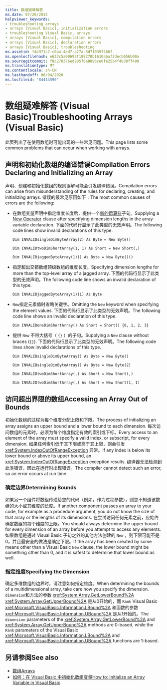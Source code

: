 ```yaml
---
title: 数组疑难解答
ms.date: 07/20/2015
helpviewer_keywords:
- troubleshooting arrays
- arrays [Visual Basic], initialization errors
- troubleshooting Visual Basic, arrays
- arrays [Visual Basic], compilation errors
- arrays [Visual Basic], declaration errors
- arrays [Visual Basic], troubleshooting
ms.assetid: f4e971c7-c0a4-4ed7-a77a-8d71039f266f
ms.openlocfilehash: e633c5a00693f188270b1610abaf2decb656b00a
ms.sourcegitcommit: f8c270376ed905f6a8896ce0fe25b4f4b38ff498
ms.translationtype: MT
ms.contentlocale: zh-CN
ms.lasthandoff: 06/04/2020
ms.locfileid: "84414590"
---
```

# <a name="troubleshooting-arrays-visual-basic"></a><span data-ttu-id="527a4-102">数组疑难解答 (Visual Basic)</span><span class="sxs-lookup"><span data-stu-id="527a4-102">Troubleshooting Arrays (Visual Basic)</span></span>
<span data-ttu-id="527a4-103">此页列出了在使用数组时可能出现的一些常见问题。</span><span class="sxs-lookup"><span data-stu-id="527a4-103">This page lists some common problems that can occur when working with arrays.</span></span>  
  
## <a name="compilation-errors-declaring-and-initializing-an-array"></a><span data-ttu-id="527a4-104">声明和初始化数组的编译错误</span><span class="sxs-lookup"><span data-stu-id="527a4-104">Compilation Errors Declaring and Initializing an Array</span></span>  
 <span data-ttu-id="527a4-105">声明、创建和初始化数组的规则误解可能会引发编译错误。</span><span class="sxs-lookup"><span data-stu-id="527a4-105">Compilation errors can arise from misunderstanding of the rules for declaring, creating, and initializing arrays.</span></span> <span data-ttu-id="527a4-106">错误的最常见原因如下：</span><span class="sxs-lookup"><span data-stu-id="527a4-106">The most common causes of errors are the following:</span></span>  
  
- <span data-ttu-id="527a4-107">在数组变量声明中指定维度长度后，提供一个[新的运算符](../../../language-reference/operators/new-operator.md)子句。</span><span class="sxs-lookup"><span data-stu-id="527a4-107">Supplying a [New Operator](../../../language-reference/operators/new-operator.md) clause after specifying dimension lengths in the array variable declaration.</span></span> <span data-ttu-id="527a4-108">下面的代码行显示了此类型的无效声明。</span><span class="sxs-lookup"><span data-stu-id="527a4-108">The following code lines show invalid declarations of this type.</span></span>  
  
     `Dim INVALIDsingleDimByteArray(2) As Byte = New Byte()`  
  
     `Dim INVALIDtwoDimShortArray(1, 1) As Short = New Short(,)`  
  
     `Dim INVALIDjaggedByteArray(1)() As Byte = New Byte()()`  
  
- <span data-ttu-id="527a4-109">指定超出交错数组顶级数组的维度长度。</span><span class="sxs-lookup"><span data-stu-id="527a4-109">Specifying dimension lengths for more than the top-level array of a jagged array.</span></span> <span data-ttu-id="527a4-110">下面的代码行显示了此类型的无效声明。</span><span class="sxs-lookup"><span data-stu-id="527a4-110">The following code line shows an invalid declaration of this type.</span></span>  
  
     `Dim INVALIDjaggedByteArray(1)(1) As Byte`  
  
- <span data-ttu-id="527a4-111">`New`指定元素值时省略关键字。</span><span class="sxs-lookup"><span data-stu-id="527a4-111">Omitting the `New` keyword when specifying the element values.</span></span> <span data-ttu-id="527a4-112">下面的代码行显示了此类型的无效声明。</span><span class="sxs-lookup"><span data-stu-id="527a4-112">The following code line shows an invalid declaration of this type.</span></span>  
  
     `Dim INVALIDoneDimShortArray() As Short = Short() {0, 1, 2, 3}`  
  
- <span data-ttu-id="527a4-113">提供 `New` 不带大括号（ `{}` ）的子句。</span><span class="sxs-lookup"><span data-stu-id="527a4-113">Supplying a `New` clause without braces (`{}`).</span></span> <span data-ttu-id="527a4-114">下面的代码行显示了此类型的无效声明。</span><span class="sxs-lookup"><span data-stu-id="527a4-114">The following code lines show invalid declarations of this type.</span></span>  
  
     `Dim INVALIDsingleDimByteArray() As Byte = New Byte()`  
  
     `Dim INVALIDsingleDimByteArray() As Byte = New Byte(2)`  
  
     `Dim INVALIDtwoDimShortArray(,) As Short = New Short(,)`  
  
     `Dim INVALIDtwoDimShortArray(,) As Short = New Short(1, 1)`  
  
## <a name="accessing-an-array-out-of-bounds"></a><span data-ttu-id="527a4-115">访问超出界限的数组</span><span class="sxs-lookup"><span data-stu-id="527a4-115">Accessing an Array Out of Bounds</span></span>  
 <span data-ttu-id="527a4-116">初始化数组的过程为每个维度分配上限和下限。</span><span class="sxs-lookup"><span data-stu-id="527a4-116">The process of initializing an array assigns an upper bound and a lower bound to each dimension.</span></span> <span data-ttu-id="527a4-117">每次访问数组的元素时，必须为每个维度指定有效的索引或下标。</span><span class="sxs-lookup"><span data-stu-id="527a4-117">Every access to an element of the array must specify a valid index, or subscript, for every dimension.</span></span> <span data-ttu-id="527a4-118">如果任何索引低于其下限或高于其上限，则会引发 <xref:System.IndexOutOfRangeException> 异常。</span><span class="sxs-lookup"><span data-stu-id="527a4-118">If any index is below its lower bound or above its upper bound, an <xref:System.IndexOutOfRangeException> exception results.</span></span> <span data-ttu-id="527a4-119">编译器无法检测到此类错误，因此在运行时出现错误。</span><span class="sxs-lookup"><span data-stu-id="527a4-119">The compiler cannot detect such an error, so an error occurs at run time.</span></span>  
  
### <a name="determining-bounds"></a><span data-ttu-id="527a4-120">确定边界</span><span class="sxs-lookup"><span data-stu-id="527a4-120">Determining Bounds</span></span>  
 <span data-ttu-id="527a4-121">如果另一个组件将数组传递给您的代码（例如，作为过程参数），则您不知道该数组的大小或其维度的长度。</span><span class="sxs-lookup"><span data-stu-id="527a4-121">If another component passes an array to your code, for example as a procedure argument, you do not know the size of that array or the lengths of its dimensions.</span></span> <span data-ttu-id="527a4-122">在尝试访问任何元素之前，应始终确定数组的每个维度的上限。</span><span class="sxs-lookup"><span data-stu-id="527a4-122">You should always determine the upper bound for every dimension of an array before you attempt to access any elements.</span></span> <span data-ttu-id="527a4-123">如果数组是通过 Visual Basic 子句之外的其他方法创建的 `New` ，则下限可能不是0，并且最安全的做法是确定下限。</span><span class="sxs-lookup"><span data-stu-id="527a4-123">If the array has been created by some means other than a Visual Basic `New` clause, the lower bound might be something other than 0, and it is safest to determine that lower bound as well.</span></span>  
  
### <a name="specifying-the-dimension"></a><span data-ttu-id="527a4-124">指定维度</span><span class="sxs-lookup"><span data-stu-id="527a4-124">Specifying the Dimension</span></span>  
 <span data-ttu-id="527a4-125">确定多维数组的边界时，请注意如何指定维度。</span><span class="sxs-lookup"><span data-stu-id="527a4-125">When determining the bounds of a multidimensional array, take care how you specify the dimension.</span></span> <span data-ttu-id="527a4-126">`dimension`和方法的参数 <xref:System.Array.GetLowerBound%2A> <xref:System.Array.GetUpperBound%2A> 是从0开始的，而 `Rank` Visual Basic <xref:Microsoft.VisualBasic.Information.LBound%2A> 和函数的参数 <xref:Microsoft.VisualBasic.Information.UBound%2A> 是从1开始的。</span><span class="sxs-lookup"><span data-stu-id="527a4-126">The `dimension` parameters of the <xref:System.Array.GetLowerBound%2A> and <xref:System.Array.GetUpperBound%2A> methods are 0-based, while the `Rank` parameters of the Visual Basic <xref:Microsoft.VisualBasic.Information.LBound%2A> and <xref:Microsoft.VisualBasic.Information.UBound%2A> functions are 1-based.</span></span>  
  
## <a name="see-also"></a><span data-ttu-id="527a4-127">另请参阅</span><span class="sxs-lookup"><span data-stu-id="527a4-127">See also</span></span>

- [<span data-ttu-id="527a4-128">数组</span><span class="sxs-lookup"><span data-stu-id="527a4-128">Arrays</span></span>](index.md)
- [<span data-ttu-id="527a4-129">如何：在 Visual Basic 中初始化数组变量</span><span class="sxs-lookup"><span data-stu-id="527a4-129">How to: Initialize an Array Variable in Visual Basic</span></span>](how-to-initialize-an-array-variable.md)
